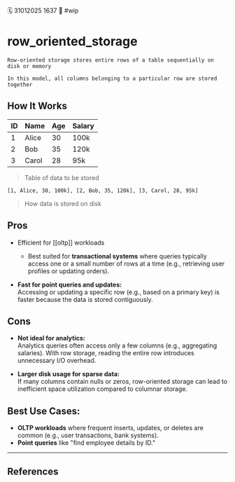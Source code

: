 🗓️ 31012025 1637
📎 #wip 

# row_oriented_storage

```ad-tldr
Row-oriented storage stores entire rows of a table sequentially on disk or memory

In this model, all columns belonging to a particular row are stored together
```

## How It Works

| ID  | Name  | Age | Salary |
| --- | ----- | --- | ------ |
| 1   | Alice | 30  | 100k   |
| 2   | Bob   | 35  | 120k   |
| 3   | Carol | 28  | 95k    |
> Table of data to be stored

`[1, Alice, 30, 100k], [2, Bob, 35, 120k], [3, Carol, 28, 95k]`
> How data is stored on disk
## Pros
- Efficient for [[oltp]] workloads
	- Best suited for **transactional systems** where queries typically access one or a small number of rows at a time (e.g., retrieving user profiles or updating orders).
    
- **Fast for point queries and updates:**  
    Accessing or updating a specific row (e.g., based on a primary key) is faster because the data is stored contiguously.
    

## Cons

- **Not ideal for analytics:**  
    Analytics queries often access only a few columns (e.g., aggregating salaries). With row storage, reading the entire row introduces unnecessary I/O overhead.
    
- **Larger disk usage for sparse data:**  
    If many columns contain nulls or zeros, row-oriented storage can lead to inefficient space utilization compared to columnar storage.
    

## Best Use Cases:
- **OLTP workloads** where frequent inserts, updates, or deletes are common (e.g., user transactions, bank systems).
- **Point queries** like "find employee details by ID."

---

## References
